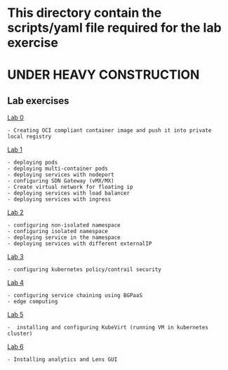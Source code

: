 # This directory contain the scripts/yaml file required for the lab exercise 
# UNDER HEAVY CONSTRUCTION

## Lab exercises

[Lab 0](lab0/README.md)

    - Creating OCI compliant container image and push it into private local registry

[Lab 1](lab1/README.md) 

    - deploying pods 
    - deploying multi-container pods
    - deploying services with nodeport
    - configuring SDN Gateway (vMX/MX)
    - Create virtual network for floating ip
    - deploying services with load balancer
    - deploying services with ingress

[Lab 2](lab2/README.md)

    - configuring non-isolated namespace
    - configuring isolated namespace
    - deploying service in the namespace
    - deploying services with different externalIP

[Lab 3](lab3/README.md)

    - configuring kubernetes policy/contrail security

[Lab 4](lab4/README.md)

    - configuring service chaining using BGPaaS
    - edge computing 


[Lab 5](lab5/README.md) 

    -  installing and configuring KubeVirt (running VM in kubernetes cluster)

[Lab 6](lab6/README.md)

    - Installing analytics and Lens GUI 
